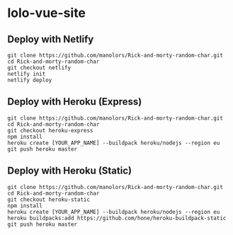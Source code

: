 # lolo-vue-site

## Deploy with Netlify
```
git clone https://github.com/manolors/Rick-and-morty-random-char.git
cd Rick-and-morty-random-char
git checkout netlify
netlify init
netlify deploy
```

## Deploy with Heroku (Express)
```
git clone https://github.com/manolors/Rick-and-morty-random-char.git
cd Rick-and-morty-random-char
git checkout heroku-express
npm install
heroku create [YOUR_APP_NAME] --buildpack heroku/nodejs --region eu
git push heroku master
```

## Deploy with Heroku (Static)
```
git clone https://github.com/manolors/Rick-and-morty-random-char.git
cd Rick-and-morty-random-char
git checkout heroku-static
npm install
heroku create [YOUR_APP_NAME] --buildpack heroku/nodejs --region eu
heroku buildpacks:add https://github.com/hone/heroku-buildpack-static
git push heroku master
```
